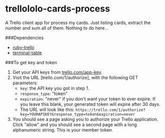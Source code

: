 # trellololo-cards-process
A Trello client app for process my cards. Just listing cards, extract the number and sum all of them. Nothing to do here...

###Dependencies
- [ruby-trello](https://github.com/jeremytregunna/ruby-trello)
- [terminal-table](https://github.com/tj/terminal-table)

###To get key and token
1. Get your API keys from [trello.com/app-key](https://trello.com/app-key).
2. Visit the URL [trello.com/1/authorize], with the following GET parameters:
    - `key`: the API key you got in step 1.
    - `response_type`: "token"
    - `expiration`: "never" if you don't want your token to ever expire. If you leave this blank,
       your generated token will expire after 30 days.
    - The URL will look like this:
      `https://trello.com/1/authorize?key=YOURAPIKEY&response_type=token&expiration=never`
3. You should see a page asking you to authorize your Trello application. Click "allow" and you should see a second page with a long alphanumeric string. This is your member token.
